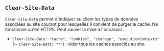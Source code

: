 ## `Clear-Site-Data`

`Clear-Site-Data` permet d'indiquer au client les types de données associées au site courant pour lesquelles il convient de purger le cache. Ne fonctionne qu'en HTTPS. Peut sauver la mise à l'occasion <icon-park-outline-emotion-happy />…

- `Clear-Site-Data: "cache", "cookies", "storage", "executionContexts"` (∼&nbsp;`Clear-Site-Data: "*"`)&nbsp;: vider tous les caches associés au site.